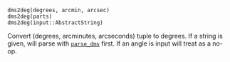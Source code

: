 ```
dms2deg(degrees, arcmin, arcsec)
dms2deg(parts)
dms2deg(input::AbstractString)
```

Convert (degrees, arcminutes, arcseconds) tuple to degrees. If a string is given, will parse with [`parse_dms`](@ref) first. If an angle is input will treat as a no-op.
